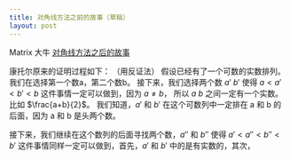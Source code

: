 ```yaml
---
title: 对角线方法之前的故事（草稿）
layout: post
---
```


Matrix 大牛
[对角线方法之后的故事](http://www.matrix67.com/blog/archives/4812)

康托尔原来的证明过程如下：
（用反证法）
假设已经有了一个可数的实数排列。
我们在选择第一个数a，第二个数b。
接下来，我们选择两个数 $a'$ $b'$
使得 $a<a'<b'<b$
这件事情一定可以做到，因为 $a \neq b$，
所以 $a$ $b$ 之间一定有一个实数。比如 $\frac{a+b}{2}$。
我们知道，$a'$ 和 $b'$ 在这个可数列中一定排在 a 和 b 的后面，因为 a 和 b 是头两个数。

接下来，我们继续在这个数列的后面寻找两个数，$a''$ 和 $b''$ 使得
$a'<a''<b''<b'$
这件事情同样一定可以做到，首先，$a'$ 和 $b'$ 中的是有实数的，其次，